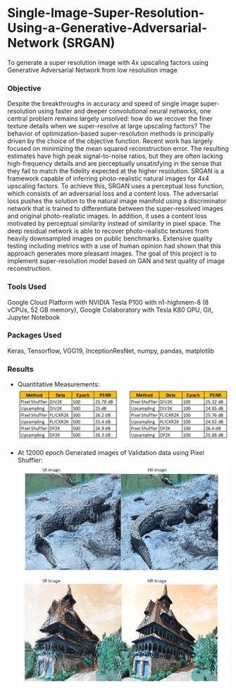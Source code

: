 # Single-Image-Super-Resolution-Using-a-Generative-Adversarial-Network (SRGAN)
To generate a super resolution image with 4x upscaling factors using Generative Adversarial Network from low resolution image


### Objective 
Despite the breakthroughs in accuracy and speed of single image super-resolution using faster and deeper convolutional neural networks, one central problem remains largely unsolved: how do we recover the finer texture details when we super-resolve at large upscaling factors? The behavior of optimization-based super-resolution methods is principally driven by the choice of the objective function.
Recent work has largely focused on minimizing the mean squared reconstruction error. The resulting estimates have high peak signal-to-noise ratios, but they are often lacking high-frequency details and are perceptually unsatisfying in the sense that they fail to match the fidelity expected at the higher resolution. SRGAN is a framework capable of inferring photo-realistic natural images for 4x4 upscaling factors. To achieve this, SRGAN uses a perceptual loss function, which consists of an adversarial loss and a content loss. The adversarial loss pushes the solution to the natural image manifold using a discriminator network that is trained to differentiate between the super-resolved images and original photo-realistic images. In addition, it uses a content loss motivated by perceptual similarity instead of similarity in pixel space. The deep residual network is able to recover photo-realistic textures from heavily downsampled images on public benchmarks. Extensive quality testing including metrics with a use of human opinion had shown that this approach generates more pleasant images. The goal of this project is to implement super-resolution model based on GAN and test quality of image reconstruction.

### Tools Used
Google Cloud Platform with NVIDIA Tesla P100 with n1-highmem-8 (8 vCPUs, 52 GB memory), Google Colaboratory with Tesla K80 GPU, Git, Jupyter Notebook

### Packages Used
Keras, Tensorflow, VGG19, InceptionResNet, numpy, pandas, matplotlib

### Results
* Quantitative Measurements:
![Quantitative Measurements](https://github.com/ravi-teja-sunkara/Single-Image-Super-Resolution-Using-a-Generative-Adversarial-Network/blob/master/Images/Quantitative%20Values.JPG)

* At 12000 epoch Generated images of Validation data using Pixel Shuffler:
![At 12000 epoch Generated images of Validation data using Pixel Shuffler](https://github.com/ravi-teja-sunkara/Single-Image-Super-Resolution-Using-a-Generative-Adversarial-Network/blob/master/Images/Combined%20Images%20of%20comparision.JPG)
